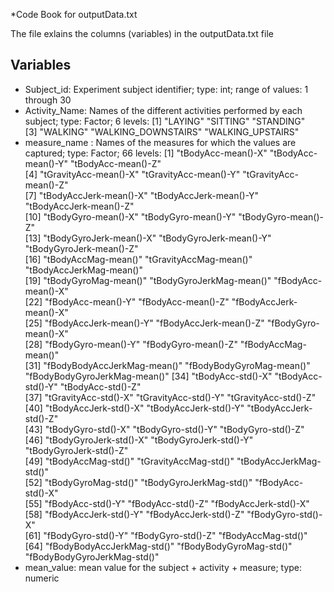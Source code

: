 *Code Book for outputData.txt

The file exlains the columns (variables) in the outputData.txt file

## Variables

* Subject_id: Experiment subject identifier; type: int; range of values: 1 through 30
* Activity_Name: Names of the different activities performed by each subject; type: Factor; 6 levels: 
[1] "LAYING"             "SITTING"            "STANDING"           
[3] "WALKING"            "WALKING_DOWNSTAIRS" "WALKING_UPSTAIRS"
* measure_name : Names of the measures for which the values are captured; type: Factor; 66 levels: 
 [1] "tBodyAcc-mean()-X"           "tBodyAcc-mean()-Y"           "tBodyAcc-mean()-Z"          
 [4] "tGravityAcc-mean()-X"        "tGravityAcc-mean()-Y"        "tGravityAcc-mean()-Z"       
 [7] "tBodyAccJerk-mean()-X"       "tBodyAccJerk-mean()-Y"       "tBodyAccJerk-mean()-Z"      
[10] "tBodyGyro-mean()-X"          "tBodyGyro-mean()-Y"          "tBodyGyro-mean()-Z"         
[13] "tBodyGyroJerk-mean()-X"      "tBodyGyroJerk-mean()-Y"      "tBodyGyroJerk-mean()-Z"     
[16] "tBodyAccMag-mean()"          "tGravityAccMag-mean()"       "tBodyAccJerkMag-mean()"     
[19] "tBodyGyroMag-mean()"         "tBodyGyroJerkMag-mean()"     "fBodyAcc-mean()-X"          
[22] "fBodyAcc-mean()-Y"           "fBodyAcc-mean()-Z"           "fBodyAccJerk-mean()-X"      
[25] "fBodyAccJerk-mean()-Y"       "fBodyAccJerk-mean()-Z"       "fBodyGyro-mean()-X"         
[28] "fBodyGyro-mean()-Y"          "fBodyGyro-mean()-Z"          "fBodyAccMag-mean()"         
[31] "fBodyBodyAccJerkMag-mean()"  "fBodyBodyGyroMag-mean()"     "fBodyBodyGyroJerkMag-mean()"
[34] "tBodyAcc-std()-X"            "tBodyAcc-std()-Y"            "tBodyAcc-std()-Z"           
[37] "tGravityAcc-std()-X"         "tGravityAcc-std()-Y"         "tGravityAcc-std()-Z"        
[40] "tBodyAccJerk-std()-X"        "tBodyAccJerk-std()-Y"        "tBodyAccJerk-std()-Z"       
[43] "tBodyGyro-std()-X"           "tBodyGyro-std()-Y"           "tBodyGyro-std()-Z"          
[46] "tBodyGyroJerk-std()-X"       "tBodyGyroJerk-std()-Y"       "tBodyGyroJerk-std()-Z"      
[49] "tBodyAccMag-std()"           "tGravityAccMag-std()"        "tBodyAccJerkMag-std()"      
[52] "tBodyGyroMag-std()"          "tBodyGyroJerkMag-std()"      "fBodyAcc-std()-X"           
[55] "fBodyAcc-std()-Y"            "fBodyAcc-std()-Z"            "fBodyAccJerk-std()-X"       
[58] "fBodyAccJerk-std()-Y"        "fBodyAccJerk-std()-Z"        "fBodyGyro-std()-X"          
[61] "fBodyGyro-std()-Y"           "fBodyGyro-std()-Z"           "fBodyAccMag-std()"          
[64] "fBodyBodyAccJerkMag-std()"   "fBodyBodyGyroMag-std()"      "fBodyBodyGyroJerkMag-std()" 
* mean_value: mean value for the subject + activity + measure; type: numeric

